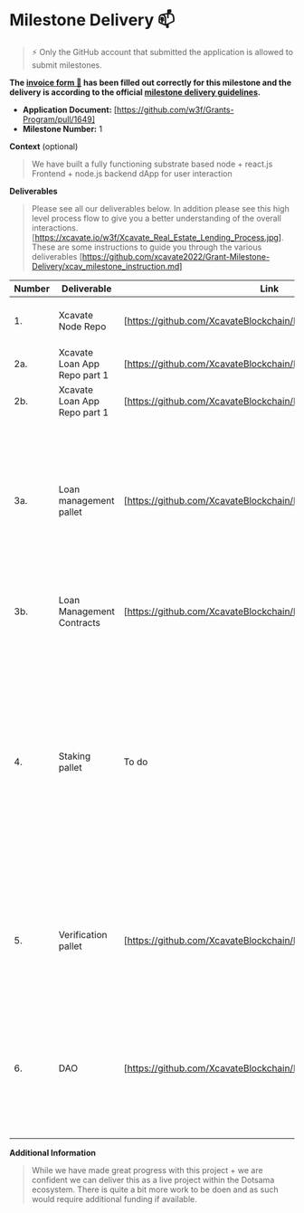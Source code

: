 # Milestone Delivery :mailbox:

> ⚡ Only the GitHub account that submitted the application is allowed to submit milestones. 

**The [invoice form :pencil:](https://docs.google.com/forms/d/e/1FAIpQLSfmNYaoCgrxyhzgoKQ0ynQvnNRoTmgApz9NrMp-hd8mhIiO0A/viewform) has been filled out correctly for this milestone and the delivery is according to the official [milestone delivery guidelines](https://github.com/w3f/Grants-Program/blob/master/docs/Support%20Docs/milestone-deliverables-guidelines.md).**  

* **Application Document:** [https://github.com/w3f/Grants-Program/pull/1649]
* **Milestone Number:** 1

**Context** (optional)
> We have built a fully functioning substrate based node + react.js Frontend + node.js backend dApp for user interaction

**Deliverables**
> Please see all our deliverables below. In addition please see this high level process flow to give you a better understanding of the overall interactions. [https://xcavate.io/w3f/Xcavate_Real_Estate_Lending_Process.jpg]. These are some instructions to guide you through the various deliverables [https://github.com/xcavate2022/Grant-Milestone-Delivery/xcav_milestone_instruction.md]


| Number | Deliverable | Link | Notes |
| ------------- | ------------- | ------------- |------------- |
| 1. | Xcavate Node Repo | [https://github.com/XcavateBlockchain/MarketplaceMVP_Substrate] | This is a fully functioning substrate node | 
| 2a.  | Xcavate Loan App Repo part 1 | [https://github.com/XcavateBlockchain/MVP_Frontend] | React.js Frontend | 
| 2b.  | Xcavate Loan App Repo part 1 | [https://github.com/XcavateBlockchain/MVP_Backend] | node.js Backend | 
| 3a.  | Loan management pallet | [https://github.com/XcavateBlockchain/MarketplaceMVP_Substrate] | Actually called Community Loan Pallet - A percentage of all XCAV tokens will be deposited in an account, once minted, to facilitate all approved real estate developer loans  |
| 3b.  | Loan Management Contracts | [https://github.com/XcavateBlockchain/lending_protocol_contracts] | Ink! based contracts that interact with the contracts pallet  | 
| 4.  | Staking pallet | To do | Community Loan Staking - This will require XCAV token holders to stake in to the Community Loan Pool and receive an aggregated APY for the period staked... This is more complex than we anticipated so requires a future milestone of its own  | 
| 5.  | Verification pallet | [https://github.com/XcavateBlockchain/kilt-credentials] | Not a pallet - It leverages the KILT protocol - going forward this will be a DID pallet that communicates with KILT via XCM  | 
| 6.  | DAO | [https://github.com/XcavateBlockchain/MarketplaceMVP_Substrate] | Our chain uses the SUDO pallet... this will continue until it has matured enough for the full community governance structure to be implemented  | 


**Additional Information**
> While we have made great progress with this project + we are confident we can deliver this as a live project within the Dotsama ecosystem. There is quite a bit more work to be doen and as such would require additional funding if available.
